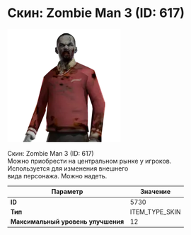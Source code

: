 # Скин: Zombie Man 3 (ID: 617)

![Item Image](../img/5730.webp?raw=true)

Скин: Zombie Man 3 (ID: 617)<br>Можно приобрести на центральном рынке у игроков.<br>Используется для изменения внешнего<br>вида персонажа. Можно надеть.


| Параметр | Значение |
|----------|----------|
| **ID** | 5730 |
| **Тип** | ITEM_TYPE_SKIN |
| **Максимальный уровень улучшения** | 12 |

